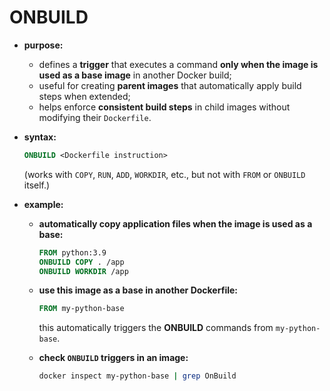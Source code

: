 # ONBUILD

- **purpose:**
  - defines a **trigger** that executes a command **only when the image is used as a base image** in another Docker build;
  - useful for creating **parent images** that automatically apply build steps when extended;
  - helps enforce **consistent build steps** in child images without modifying their `Dockerfile`.

- **syntax:**

    ```dockerfile
    ONBUILD <Dockerfile instruction>
    ```
  
    (works with `COPY`, `RUN`, `ADD`, `WORKDIR`, etc., but not with `FROM` or `ONBUILD` itself.)

- **example:**
  - **automatically copy application files when the image is used as a base:**
  
    ```dockerfile
    FROM python:3.9
    ONBUILD COPY . /app
    ONBUILD WORKDIR /app
    ```
  - **use this image as a base in another Dockerfile:**
  
    ```dockerfile
    FROM my-python-base
    ```
    
    this automatically triggers the **ONBUILD** commands from `my-python-base`.

  - **check `ONBUILD` triggers in an image:**
    ```sh
    docker inspect my-python-base | grep OnBuild
    ```
